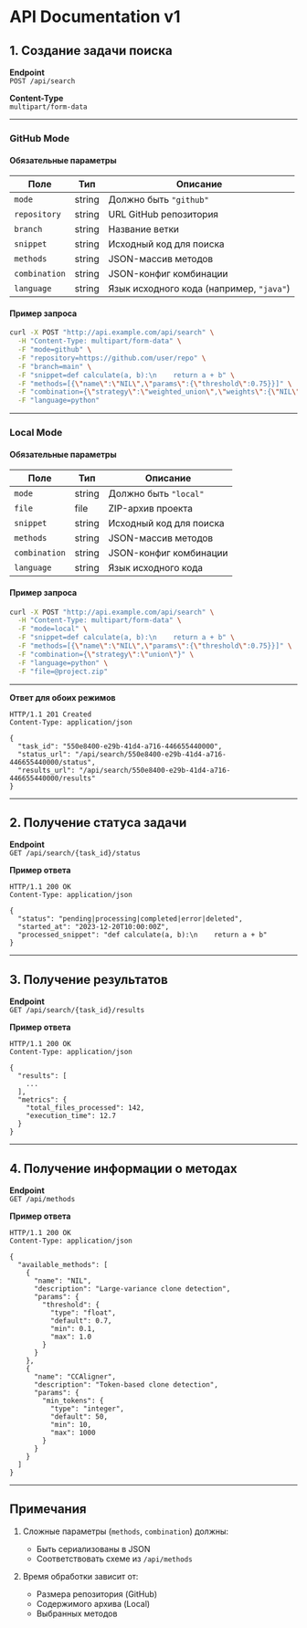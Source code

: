 # API Documentation v1

## 1. Создание задачи поиска

**Endpoint**  
`POST /api/search`

**Content-Type**  
`multipart/form-data`

---

### GitHub Mode

#### Обязательные параметры

| Поле          | Тип    | Описание                                |
|---------------|--------|-----------------------------------------|
| `mode`        | string | Должно быть `"github"`                  |
| `repository`  | string | URL GitHub репозитория                  |
| `branch`      | string | Название ветки                          |
| `snippet`     | string | Исходный код для поиска                 |
| `methods`     | string | JSON-массив методов                     |
| `combination` | string | JSON-конфиг комбинации                  |
| `language`    | string | Язык исходного кода (например, `"java"`)|

#### Пример запроса

```bash
curl -X POST "http://api.example.com/api/search" \
  -H "Content-Type: multipart/form-data" \
  -F "mode=github" \
  -F "repository=https://github.com/user/repo" \
  -F "branch=main" \
  -F "snippet=def calculate(a, b):\n    return a + b" \
  -F "methods=[{\"name\":\"NIL\",\"params\":{\"threshold\":0.75}}]" \
  -F "combination={\"strategy\":\"weighted_union\",\"weights\":{\"NIL\":0.6,\"CCAligner\":0.4}}" \
  -F "language=python"
```

---

### Local Mode

#### Обязательные параметры

| Поле         | Тип    | Описание                      |
|--------------|--------|-------------------------------|
| `mode`       | string | Должно быть `"local"`         |
| `file`       | file   | ZIP-архив проекта             |
| `snippet`    | string | Исходный код для поиска       |
| `methods`    | string | JSON-массив методов           |
| `combination`| string | JSON-конфиг комбинации        |
| `language`   | string | Язык исходного кода           |

#### Пример запроса
```bash
curl -X POST "http://api.example.com/api/search" \
  -H "Content-Type: multipart/form-data" \
  -F "mode=local" \
  -F "snippet=def calculate(a, b):\n    return a + b" \
  -F "methods=[{\"name\":\"NIL\",\"params\":{\"threshold\":0.75}}]" \
  -F "combination={\"strategy\":\"union\"}" \
  -F "language=python" \
  -F "file=@project.zip"
```

---

**Ответ для обоих режимов**
```http
HTTP/1.1 201 Created
Content-Type: application/json

{
  "task_id": "550e8400-e29b-41d4-a716-446655440000",
  "status_url": "/api/search/550e8400-e29b-41d4-a716-446655440000/status",
  "results_url": "/api/search/550e8400-e29b-41d4-a716-446655440000/results"
}
```

---

## 2. Получение статуса задачи

**Endpoint**  
`GET /api/search/{task_id}/status`

**Пример ответа**
```http
HTTP/1.1 200 OK
Content-Type: application/json

{
  "status": "pending|processing|completed|error|deleted",
  "started_at": "2023-12-20T10:00:00Z",
  "processed_snippet": "def calculate(a, b):\n    return a + b"
}
```

---

## 3. Получение результатов

**Endpoint**  
`GET /api/search/{task_id}/results`

**Пример ответа**
```http
HTTP/1.1 200 OK
Content-Type: application/json

{
  "results": [
    ...
  ],
  "metrics": {
    "total_files_processed": 142,
    "execution_time": 12.7
  }
}
```

---

## 4. Получение информации о методах

**Endpoint**  
`GET /api/methods`

**Пример ответа**
```http
HTTP/1.1 200 OK
Content-Type: application/json

{
  "available_methods": [
    {
      "name": "NIL",
      "description": "Large-variance clone detection",
      "params": {
        "threshold": {
          "type": "float",
          "default": 0.7,
          "min": 0.1,
          "max": 1.0
        }
      }
    },
    {
      "name": "CCAligner",
      "description": "Token-based clone detection",
      "params": {
        "min_tokens": {
          "type": "integer",
          "default": 50,
          "min": 10,
          "max": 1000
        }
      }
    }
  ]
}
```

--- 

## Примечания

1. Сложные параметры (`methods`, `combination`) должны:
   - Быть сериализованы в JSON
   - Соответствовать схеме из `/api/methods`

2. Время обработки зависит от:
   - Размера репозитория (GitHub)
   - Содержимого архива (Local)
   - Выбранных методов
